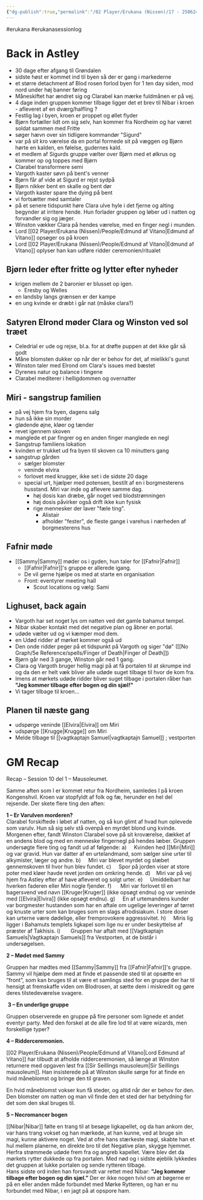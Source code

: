 ```yaml
---
{"dg-publish":true,"permalink":"/02 Player/Erukana (Nissen)/17 - 250624 - Changer of time - nissen - session 13/"}
---
```


#erukana #erukanasessionlog 

# Back in Astley 
- 30 dage efter afgang til Grøndalen 
- sidste høst er kommet ind til byen så der er gang i markederne
- et større detachment af Blod rosen forlod byen for 1 ten day siden, mod nord under høj banner føring
- Måneskiftet har ændret sig og Clarabel kan mærke fuldmånen er på vej. 
- 4 dage inden gruppen kommer tilbage ligger det et brev til Nibar i kroen - afleveret af en dværg/halfling ? 
- Festlig lag i byen, kroen er proppet og øllet flyder 
- Bjørn fortæller lidt om sig selv, han kommer fra Nordheim og har været soldat sammen med Fritte 
- søger hævn over sin tidligere kommandør "Sigurd"
- var på sit kro værelse da en portal formede sit på væggen og Bjørn hørte en kalden, en følelse, gudernes kald. 
- et medlem af Sigurds gruppe vælter over Bjørn med et ølkrus og kommer op og toppes med Bjørn 
- Clarabel transformere semi 
- Vargoth kaster søvn på bent's venner 
- Bjørn får af vide at Sigurd er rejst sydpå 
- Bjørn nikker bent en skalle og bent dør 
- Vargoth kaster spare the dying på bent 
- vi fortsætter med samtaler 
- på et senere tidspunkt høre Clara ulve hyle i det fjerne og alting begynder at irritere hende. Hun forlader gruppen og løber ud i natten og forvandler sig og jæger.
- Winston vækker Clara på hendes værelse, med en finger negl i munden. 
- Lord [[02 Player/Erukana (Nissen)/People/Edmund af Vitano\|Edmund af Vitano]] opsøger os på kroen 
- Lord [[02 Player/Erukana (Nissen)/People/Edmund af Vitano\|Edmund af Vitano]] oplyser han kan udføre ridder ceremonien/ritualet 
## Bjørn leder efter fritte og lytter efter nyheder
- krigen mellem de 2 baronier er blusset op igen. 
	- Eresby og Welles  
- en landsby langs grænsen er der kampe
- en ung kvinde er dræbt i går nat (måske clara?) 
## Satyren Elrond møder Clara og Winston ved sol træet
- Celedrial er ude og rejse, bl.a. for at drøfte puppen at det ikke går så godt 
- Måne blomsten dukker op når der er behov for det, af mielikki's gunst 
- Winston taler med Elrond om Clara's issues med bæstet 
- Dyrenes natur og balance i tingene 
- Clarabel mediterer i helligdommen og overnatter 
## Miri - sangstrup familien 
- på vej hjem fra byen, dagens salg 
- hun så ikke sin morder 
- glødende øjne, kløer og tænder 
- revet igennem skoven 
- manglede et par fingrer og en anden finger manglede en negl 
- Sangstrup familiens lokation 
- kvinden er trukket ud fra byen til skoven ca 10 minutters gang 
- sangstrup gården 
	- sælger blomster
	- veninde elvira 
	- forlovet med krugger, ikke set i de sidste 20 dage 
	- special urt, hjælper med potensen, bestilt af en i borgmesterens husstand. Miri var inde og aflevere samme dag. 
		- høj dosis kan dræbe, går noget ved blodstrømningen
		- høj dosis påvirker også drift ikke kun fysisk
		- rige mennesker der laver "fæle ting". 
			- Alistair 
			- afholder "fester", de fleste gange i varehus i nærheden af borgmesterens hus 
##  Fafnir møde 
- [[Sammy\|Sammy]]  møder os i gyden, hun taler for [[Fafnir\|Fafnir]]
	- [[Fafnir\|Fafnir]]'s gruppe er allerede igang.
	- De vil gerne hjælpe os med at starte en organisation
	- Front: eventyrer meeting hall 
		- Scout locations og vælg: Sami 
## Lighuset, back again 
- Vargoth har set noget lys om natten ved det gamle bahamut tempel. 
- Nibar skaber kontakt med det negative plan og åbner en portal. 
- udøde vælter ud og vi kæmper mod dem. 
- en Udød ridder af mørket kommer også ud
- Den onde ridder peger på et tidspunkt på Vargoth og siger "dø" ([[No Graph/5e Reference/spells/Finger of Death\|Finger of Death]])
- Bjørn går ned 3 gange, Winston går ned 1 gang.
- Clara og Vargoth bruger hellig magi på at få portalen til at skrumpe ind og da den er helt væk bliver alle udøde suget tilbage til hvor de kom fra. 
- Imens at mørkets udøde ridder bliver suget tilbage i portalen råber han **"Jeg kommer tilbage efter bogen og din sjæl!"**
- Vi tager tilbage til kroen... 

## Planen til næste gang 
- udspørge veninde [[Elvira\|Elvira]] om Miri 
- udspørge [[Krugge\|Krugge]] om Miri 
- Melde tilbage til [[vagtkaptajn Samuel\|vagtkaptajn Samuel]] ; vestporten 

# GM Recap 
Recap – Session 10 del 1 – Mausoleumet.

Samme aften som I er kommet retur fra Nordheim, samledes I på kroen Kongenshvil. Kroen var stopfyldt af folk og fæ, herunder en hel del rejsende. Der skete flere ting den aften:

**1 – Er Varulven morderen?**  
Clarabel forskiftede i løbet af natten, og så kun glimt af hvad hun oplevede som varulv. Hun så sig selv stå ovenpå en myrdet blond ung kvinde. Morgenen efter, fandt Winston Clarabel sove på sit kroværelse, dækket af en andens blod og med en menneske fingernegl på hendes læber.
Gruppen undersøgte flere ting og fandt ud af følgende:
a)     Kvinden hed [[Miri\|Miri]] og var gravid. Hun var datter af en urtelandmand, som sælger sine urter til alkymister, læger og andre.
b)     Miri var blevet myrdet og slæbet gennemskoven til hvor hun blev fundet.
c)     Spor på jorden viser at store poter med kløer havde revet jorden om omkring hende.
d)    Miri var på vej hjem fra Astley efter af have afleveret og solgt urter.
e)     Umiddelbart har hverken faderen eller Miri nogle fjender.
f)      Miri var forlovet til en bagersvend ved navn [[Kruger\|Kruger]] (ikke opsøgt endnu) og var veninde med [[Elvira\|Elvira]] (ikke opsøgt endnu).
g)     En af urtemandens kunder var borgmester hustanden som har en aftale om ugelige leveringer af tørret og knuste urter som kan bruges som en slags afrodisiakum. 
	I store doser kan urterne være dødelige, eller fremprovokere aggressivitet.
h)     Miris lig ligger i Bahamuts templets ligkapel som lige nu er under beskyttelse af præster af Takhisis.
i)       Gruppen har aftalt med [[Vagtkaptajn Samuels\|Vagtkaptajn Samuels]] fra Vestporten, at de bistår i undersøgelsen.

**2 – Mødet med Sammy**

Gruppen har mødtes med [[Sammy\|Sammy]] fra [[Fafnir\|Fafnir]]'s gruppe. Sammy vil hjælpe dem med at finde et passende sted til at opsætte en ”front”,
som kan bruges til at være et samlings sted for en gruppe der har til hensigt at fremskaffe viden om Blodrosen, at sætte dem i miskredit og gøre deres tilstedeværelse svagere.

 **3 – En underlige gruppe**

Gruppen observerede en gruppe på fire personer som lignede et andet eventyr party. 
Med den forskel at de alle fire lod til at være wizards, men forskellige typer?

**4 – Ridderceremonien.**

[[02 Player/Erukana (Nissen)/People/Edmund af Vitano\|Lord Edmund af Vitano]] har tilbudt at afholde ridderceremonien, så længe at Winston returnere med opgaven løst fra [[Sir Seillings mausoleum\|Sir Seillings mausoleum]]. Han insisterede på at Winston skulle sørge for at finde en hvid måneblomst og bringe den til graven.

En hvid måneblomst vokser kun få steder, og altid når der er behov for den. Den blomster om natten og man vil finde den et sted der har betydning for det som den skal bruges til.

**5 – Necromancer bogen**

[[Nibar\|Nibar]] følte en trang til at besøge ligkapellet, og da han ankom der, var hans trang vokset og han mærkede, at han kunne, ved at bruge sin magi, kunne aktivere noget. 
Ved at ofre hans stærkeste magi, skabte han et hul mellem planerne, en direkte bro til det Negative plan, skygge hjemmet. 
Herfra strømmede udøde frem fra og angreb kapellet. Være blev det da mørkets rytter dukkede op fra portalen. Med nød og i sidste øjeblik lykkedes det gruppen at lukke portalen og sende rytteren tilbage.  
Hans sidste ord inden han forsvandt var rettet med Nibar: **”Jeg kommer tilbage efter bogen og din sjæl.”**
Der er ikke nogen tvivl om at bøgerne er på en eller anden måde forbundet med Mørke Rytteren, og han er nu forbundet med Nibar, i en jagt på at opspore ham.
